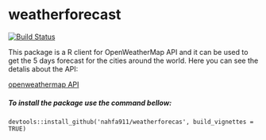 # weatherforecast

[![Build Status](https://travis-ci.org/nahfa911/weatherforecas.svg?branch=master)](https://travis-ci.org/nahfa911/weatherforecas)

This package is a R client for OpenWeatherMap API and it can be used to get
the 5 days forecast for the cities around the world. Here you can see the 
detalis about the API:

[openweathermap API](https://openweathermap.org/)

##### To install the package use the command bellow:

```{r eval = FALSE}
devtools::install_github('nahfa911/weatherforecas', build_vignettes = TRUE)
```
